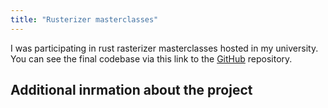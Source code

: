 ```yaml
---
title: "Rusterizer masterclasses"
---
```


I was participating in rust rasterizer masterclasses hosted in my university.\
You can see the final codebase via this link to the [GitHub](https://github.com/SmailikHappy/rusterizer) repository.

## Additional inrmation about the project

